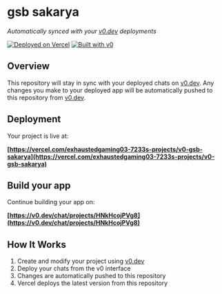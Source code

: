 # gsb sakarya

*Automatically synced with your [v0.dev](https://v0.dev) deployments*

[![Deployed on Vercel](https://img.shields.io/badge/Deployed%20on-Vercel-black?style=for-the-badge&logo=vercel)](https://vercel.com/exhaustedgaming03-7233s-projects/v0-gsb-sakarya)
[![Built with v0](https://img.shields.io/badge/Built%20with-v0.dev-black?style=for-the-badge)](https://v0.dev/chat/projects/HNkHcojPVg8)

## Overview

This repository will stay in sync with your deployed chats on [v0.dev](https://v0.dev).
Any changes you make to your deployed app will be automatically pushed to this repository from [v0.dev](https://v0.dev).

## Deployment

Your project is live at:

**[https://vercel.com/exhaustedgaming03-7233s-projects/v0-gsb-sakarya](https://vercel.com/exhaustedgaming03-7233s-projects/v0-gsb-sakarya)**

## Build your app

Continue building your app on:

**[https://v0.dev/chat/projects/HNkHcojPVg8](https://v0.dev/chat/projects/HNkHcojPVg8)**

## How It Works

1. Create and modify your project using [v0.dev](https://v0.dev)
2. Deploy your chats from the v0 interface
3. Changes are automatically pushed to this repository
4. Vercel deploys the latest version from this repository